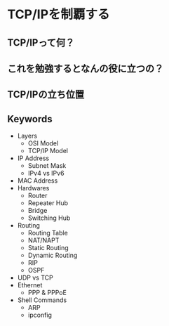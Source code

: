 # TCP/IPを制覇する

## TCP/IPって何？


## これを勉強するとなんの役に立つの？

## TCP/IPの立ち位置


## Keywords

- Layers
    - OSI Model
    - TCP/IP Model
- IP Address
    - Subnet Mask
    - IPv4 vs IPv6
- MAC Address
- Hardwares
    - Router
    - Repeater Hub
    - Bridge
    - Switching Hub
- Routing
    - Routing Table
    - NAT/NAPT
    - Static Routing
    - Dynamic Routing
    - RIP
    - OSPF
- UDP vs TCP
- Ethernet
    - PPP & PPPoE
- Shell Commands
    - ARP
    - ipconfig
